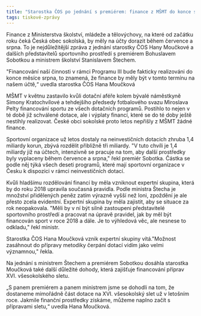 ```yaml
---
title: "Starostka ČOS po jednání s premiérem: finance z MŠMT do konce srpna, domluvena také dotace na slet"
tags: tiskové-zprávy
---
```


Finance z Ministerstva školství, mládeže a tělovýchovy, na které od začátku roku čeká Česká obec sokolská, by měly na účty dorazit během července a srpna. To je nejdůležitější zpráva z jednání starostky ČOS Hany Moučkové a dalších představitelů sportovního prostředí s premiérem Bohuslavem Sobotkou a ministrem školství Stanislavem Štechem.

"Financování naší činnosti v rámci Programu III bude fakticky realizováni do konce měsíce srpna, to znamená, že finance by měly být v tomto termínu na našem účtě,“ uvedla starostka ČOS Hana Moučková

MŠMT v květnu zastavilo kvůli dotační aféře kolem bývalé náměstkyně Simony Kratochvílové a tehdejšího předsedy fotbalového svazu Miroslava Pelty financování sportu ze všech dotačních programů. Postihlo to nejen v té době již schválené dotace, ale i výplaty financí, které se do té doby ještě nestihly realizovat. České obci sokolské proto letos nepřišly z MŠMT žádné finance.

Sportovní organizace už letos dostaly na neinvestičních dotacích zhruba 1,4 miliardy korun, zbývá rozdělit přibližně tři miliardy. "V tuto chvíli je 1,4 miliardy již na účtech, intenzivně se pracuje na tom, aby další prostředky byly vyplaceny během července a srpna," řekl premiér Sobotka. Částka se podle něj týká všech deseti programů, které mají sportovní organizace v Česku k dispozici v rámci neinvestičních dotací.

Kvůli hladšímu rozdělování financí by měla vzniknout expertní skupina, která by do roku 2018 upravila současná pravidla. Podle ministra Štecha je množství přidělených peněz zatím výrazně vyšší než loni, zpoždění je ale přesto zcela evidentní. Expertní skupina by měla zajistit, aby se situace za rok neopakovala. "Měli by v ní být silně zastoupeni představitelé sportovního prostředí a pracovat na úpravě pravidel, jak by měl být financován sport v roce 2018 a dále. Je to výhledová věc, ale nesnese to odkladu," řekl ministr.

Starostka ČOS Hana Moučková vznik expertní skupiny vítá."Možnost zasáhnout do přípravy metodiky čerpání dotací vidím jako velmi významnou," řekla.

Na jednání s ministrem Štechem a premiérem Sobotkou dosáhla starostka Moučková také další důležité dohody, která zajišťuje financování příprav XVI. všesokolského sletu.

„S panem premiérem a panem ministrem jsme se dohodli na tom, že dostaneme mimořádně část dotace na XVI. všesokolský slet už v letošním roce. Jakmile finanční prostředky získáme, můžeme naplno začít s přípravami sletu,“ uvedla Hana Moučková.